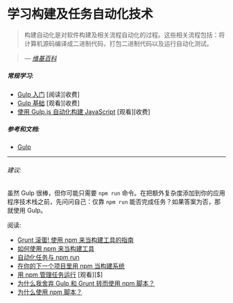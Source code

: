 # 学习构建及任务自动化技术

> 构建自动化是对软件构建及相关流程自动化的过程。这些相关流程包括：将计算机源码编译成二进制代码，打包二进制代码以及运行自动化测试。

><cite>&#8212; [维基百科](https://en.wikipedia.org/wiki/Build_automation)</cite>

##### 常规学习:

* [Gulp 入门](https://www.amazon.com/Getting-Started-Gulp-Travis-Maynard/dp/1784395765?&_encoding=UTF8&tag=frontend-handbook-20&linkCode=ur2&linkId=3eb1e7a868a09b44f90570c56ef5f53b&camp=1789&creative=9325) [阅读][收费]
* [Gulp 基础](http://teamtreehouse.com/library/gulp-basics) [观看][收费]
* [使用 Gulp.js 自动化构建 JavaScript](http://www.pluralsight.com/courses/javascript-build-automation-gulpjs) [观看][收费]

##### 参考和文档:

* [Gulp](https://github.com/gulpjs/gulp/blob/master/docs/getting-started.md)

***

###### 建议:

虽然 Gulp 很棒，但你可能只需要 `npm run` 命令。在把额外复杂度添加到你的应用程序技术栈之前，先问问自己：仅靠 `npm run` 能否完成任务？如果答案为否，那就使用 Gulp。

阅读:

* [Grunt 滚蛋! 使用 npm 来当构建工具的指南](http://www.sitepoint.com/guide-to-npm-as-a-build-tool/)
* [如何使用 npm 来当构建工具](http://blog.keithcirkel.co.uk/how-to-use-npm-as-a-build-tool/)
* [自动化任务与 npm run](http://substack.net/task_automation_with_npm_run)
* [在你的下一个项目里用 npm 当构建系统](https://drublic.de/blog/npm-builds)
* [用 npm 管理任务运行](http://teamtreehouse.com/library/using-npm-as-a-task-runner) [观看][$]
* [为什么我舍弃 Gulp 和 Grunt 转而使用 npm 脚本？](https://medium.freecodecamp.com/why-i-left-gulp-and-grunt-for-npm-scripts-3d6853dd22b8#.z8plsoxxs)
* [为什么使用 npm 脚本？](https://css-tricks.com/why-npm-scripts/)





















 







